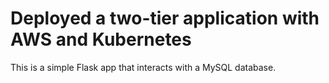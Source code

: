 # Deployed a two-tier application with AWS and Kubernetes
This is a simple Flask app that interacts with a MySQL database.

















































